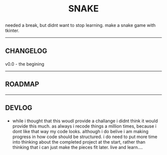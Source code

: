 
# **<p align=center>SNAKE</p>**

needed a break, but didnt want to stop learning.  make a snake game with tkinter. </p>

---
## **CHANGELOG**</p>


v0.0 - the begining

</p>

---
## **ROADMAP**</p>


</p>

---
## **DEVLOG**</p>

- while i thought that this woudl provide a challange i didnt think it would provide this much. as always i recode things a million times, because i dont like that way my code looks. although i do belive i am making progress in how code should be structured. i do need to put more time into thinking about the completed project at the start, rather than thinking that i can just make the pieces fit later. live and learn....





</p>    
</p>


